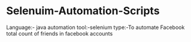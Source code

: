 # Selenuim-Automation-Scripts
Language:- java
automation tool:-selenium
type:-To automate Facebook total count of friends in facebook accounts
